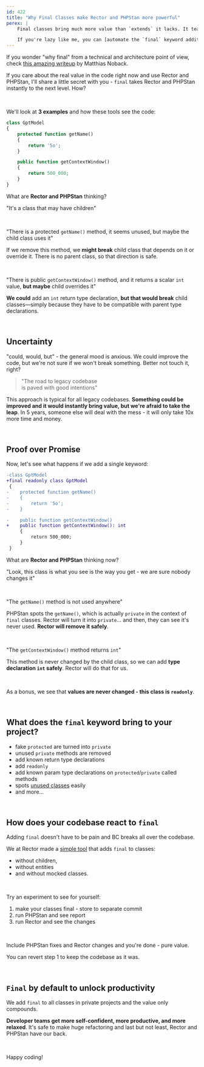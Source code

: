 ```yaml
---
id: 422
title: "Why Final Classes make Rector and PHPStan more powerful"
perex: |
    Final classes bring much more value than `extends` it lacks. It teaches composition over inheritance, makes upgrades easier, and [even mocking](/blog/2019/03/28/how-to-mock-final-classes-in-phpunit) is fine.

    If you're lazy like me, you can [automate the `final` keyword addition](/blog/finalize-classes-automated-and-safe) to your code - quickly, safely, and check it the CI!
---
```


If you wonder "why final" from a technical and architecture point of view, check [this amazing writeup](https://matthiasnoback.nl/2018/09/final-classes-by-default-why/) by Matthias Noback.

If you care about the real value in the code right now and use Rector and PHPStan, I'll share a little secret with you - `final` takes Rector and PHPStan instantly to the next level. How?

<br>

We'll look at **3 examples** and how these tools see the code:

```php
class GptModel
{
    protected function getName()
    {
        return '5o';
    }

    public function getContextWindow()
    {
        return 500_000;
    }
}
```


What are **Rector and PHPStan** thinking?

"It's a class that may have children"

<br>

"There is a protected `getName()` method, it seems unused, but maybe the child class uses it"

If we remove this method, we **might break** child class that depends on it or override it. There is no parent class, so that direction is safe.

<br>

"There is public `getContextWindow()` method, and it returns a scalar `int` value, **but maybe** child overrides it"

**We could** add an `int` return type declaration, **but that would break** child classes—simply because they have to be compatible with parent type declarations.


<br>

## Uncertainty

"could, would, but" - the general mood is anxious. We could improve the code, but we're not sure if we won't break something. Better not touch it, right?

<blockquote class="blockquote mt-5 mb-5 text-center">
"The road to legacy codebase<br>
is paved with good intentions"
</blockquote>

This approach is typical for all legacy codebases. **Something could be improved and it would instantly bring value, but we're afraid to take the leap**. In 5 years, someone else will deal with the mess - it will only take 10x more time and money.

<br>


## Proof over Promise

Now, let's see what happens if we add a single keyword:

```diff
-class GptModel
+final readonly class GptModel
 {
-    protected function getName()
-    {
-        return '5o';
-    }

-    public function getContextWindow()
+    public function getContextWindow(): int
     {
         return 500_000;
     }
 }
```

What are **Rector and PHPStan** thinking now?


"Look, this class is what you see is the way you get - we are sure nobody changes it"

<br>

"The `getName()` method is not used anywhere"

PHPStan spots the `getName()`, which is actually `private` in the context of `final` classes. Rector will turn it into `private`... and then, they can see it's never used. **Rector will remove it safely**.

<br>

"The `getContextWindow()` method returns `int`"

This method is never changed by the child class, so we can add **type declaration `int` safely**. Rector will do that for us.

<br>

As a bonus, we see that **values are never changed - this class is `readonly`**.

<br>

## What does the `final` keyword bring to your project?

* fake `protected` are turned into `private`
* unused `private` methods are removed
* add known return type declarations
* add `readonly`
* add known param type declarations on `protected`/`private` called methods
* spots [unused classes](https://github.com/tomasVotruba/class-leak) easily
* and more...

<br>

## How does your codebase react to `final`

Adding `final` doesn't have to be pain and BC breaks all over the codebase.

We at Rector made a [simple tool](https://github.com/rectorphp/swiss-knife/#4-finalize-classes-without-children) that adds `final` to classes:

* without children,
* without entities
* and without mocked classes.

<br>

Try an experiment to see for yourself:

1. make your classes final - store to separate commit
2. run PHPStan and see report
3. run Rector and see the changes

<br>

Include PHPStan fixes and Rector changes and you're done - pure value.

You can revert step 1 to keep the codebase as it was.

<br>

## `Final` by default to unlock productivity

We add `final` to all classes in private projects and the value only compounds.

**Developer teams get more self-confident, more productive, and more relaxed**. It's safe to make huge refactoring and last but not least, Rector and PHPStan have our back.

<br>

Happy coding!
